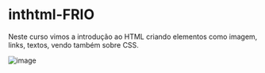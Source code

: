 ﻿# inthtml-FRIO

Neste curso vimos a introdução ao HTML criando elementos como imagem, links, textos, vendo também sobre CSS.

![image](https://user-images.githubusercontent.com/61462194/174417963-1857430a-85c6-403d-85c7-c4725c9be568.png)
